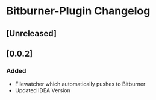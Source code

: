 <!-- Keep a Changelog guide -> https://keepachangelog.com -->

# Bitburner-Plugin Changelog

## [Unreleased]

## [0.0.2]
### Added
- Filewatcher which automatically pushes to Bitburner
- Updated IDEA Version

